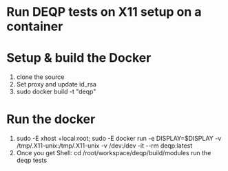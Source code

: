 # Run DEQP tests on X11 setup on a container

# Setup & build the Docker
  1) clone the source
  2) Set proxy and update id_rsa
  3) sudo docker build -t "deqp" 

# Run the docker
1) sudo -E xhost +local:root; sudo -E docker run -e DISPLAY=$DISPLAY -v /tmp/.X11-unix:/tmp/.X11-unix -v /dev:/dev -it --rm deqp:latest
2) Once you get Shell:
   cd /root/workspace/deqp/build/modules
   run the deqp tests


